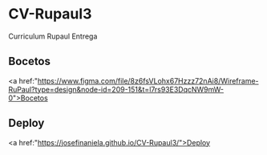 # CV-Rupaul3
Curriculum Rupaul Entrega

## Bocetos
<a href:"https://www.figma.com/file/8z6fsVLohx67Hzzz72nAi8/Wireframe-RuPaul?type=design&node-id=209-151&t=l7rs93E3DqcNW9mW-0">Bocetos</a>

## Deploy
<a href:"https://josefinaniela.github.io/CV-Rupaul3/">Deploy</a>
